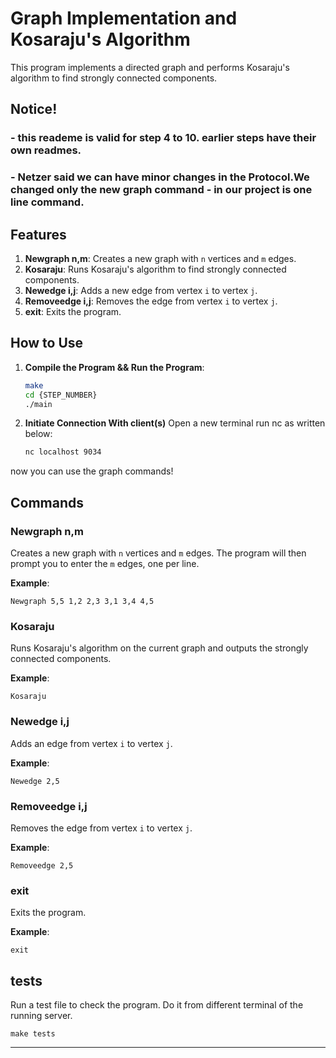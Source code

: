 # Graph Implementation and Kosaraju's Algorithm

This program implements a directed graph and performs Kosaraju's algorithm to find strongly connected components.

## Notice!

   ### - this reademe is valid for step 4 to 10. earlier steps have their own readmes.
   
   ### - Netzer said we can have minor changes in the Protocol.We changed only the new graph command - in our project is one line command.

## Features

1. **Newgraph n,m**: Creates a new graph with `n` vertices and `m` edges.
2. **Kosaraju**: Runs Kosaraju's algorithm to find strongly connected components.
3. **Newedge i,j**: Adds a new edge from vertex `i` to vertex `j`.
4. **Removeedge i,j**: Removes the edge from vertex `i` to vertex `j`.
5. **exit**: Exits the program.

## How to Use

1. **Compile the Program && Run the Program**:
   ```sh
   make
   cd {STEP_NUMBER}
   ./main
   ```

2. **Initiate Connection With client(s)**
Open a new terminal
run nc as written below:
   ```sh
   nc localhost 9034
   ```
now you can use the graph commands!

## Commands

### Newgraph n,m

Creates a new graph with `n` vertices and `m` edges. The program will then prompt you to enter the `m` edges, one per line.

**Example**:
```
Newgraph 5,5 1,2 2,3 3,1 3,4 4,5
```

### Kosaraju

Runs Kosaraju's algorithm on the current graph and outputs the strongly connected components.

**Example**:
```
Kosaraju
```

### Newedge i,j

Adds an edge from vertex `i` to vertex `j`.

**Example**:
```
Newedge 2,5
```

### Removeedge i,j

Removes the edge from vertex `i` to vertex `j`.

**Example**:
```
Removeedge 2,5
```

### exit

Exits the program.

**Example**:
```
exit
```

## tests

Run a test file to check the program.
Do it from different terminal of the running server.

```
make tests
```

---